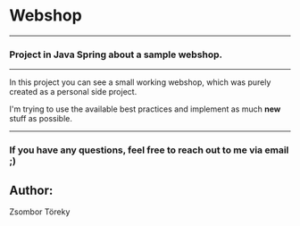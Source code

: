 # Webshop

---

### Project in Java Spring about a sample webshop.

---

In this project you can see a small working webshop, which was purely created as a personal side project. 

I'm trying to use the available best practices and implement as much **new** stuff as possible.

---

### If you have any questions, feel free to reach out to me via email ;)

## Author:

Zsombor Töreky
